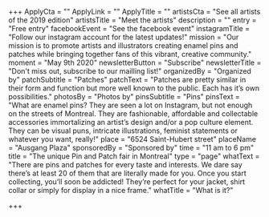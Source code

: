 +++
ApplyCta = ""
ApplyLink = ""
ApplyTitle = ""
artistsCta = "See all artists of the 2019 edition"
artistsTitle = "Meet the artists"
description = ""
entry = "Free entry"
facebookEvent = "See the facebook event"
instagramTitle = "Follow our instagram account for the latest updates!"
mission = "Our mission is to promote artists and illustrators creating enamel pins and patches while bringing together fans of this vibrant, creative community."
moment = "May 9th 2020"
newsletterButton = "Subscribe"
newsletterTitle = "Don't miss out, subscribe to our mailling list!"
organizedBy = "Organized by"
patchSubtitle = "Patches"
patchText = "Patches are pretty similar in their form and function but more well known to the public. Each has it’s own possibilities."
photosBy = "Photos by"
pinsSubtitle = "Pins"
pinsText = "What are enamel pins? They are seen a lot on Instagram, but not enough on the streets of Montreal. They are fashionable, affordable and collectable accessories immortalizing an artist’s design and/or a pop culture element. They can be visual puns, intricate illustrations, feminist statements or whatever you want, really!"
place = "6524 Saint-Hubert street"
placeName = "Ausgang Plaza"
sponsoredBy = "Sponsored by"
time = "11 am to 6 pm"
title = "The unique Pin and Patch fair in Montreal"
type = "page"
whatText = "There are pins and patches for every taste and interests. We dare say there’s at least 20 of them that are literally made for you. Once you start collecting, you’ll soon be addicted! They’re perfect for your jacket, shirt collar or simply for display in a nice frame."
whatTitle = "What is it?"

+++
